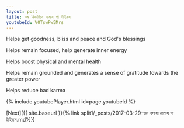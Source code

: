 ```yaml
---
layout: post
title: ওম নিভাদিনে নামায গা টাইমস
youtubeId: V0TswPw5Mrs
---
```

 
 
Helps get goodness, bliss and peace and God's blessings
 
Helps remain focused, help generate inner energy 
 
Helps boost physical and mental health 
 
Helps remain grounded and generates a sense of gratitude towards the greater power 
 
Helps reduce bad karma
 
 
 
 


{% include youtubePlayer.html id=page.youtubeId %}
 
[Next]({{ site.baseurl }}{% link  split1/_posts/2017-03-29-ওম বসায়া নামায গা টাইমস.md%})
 
